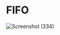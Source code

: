 <h1>FIFO</h1>

![Screenshot (334)](https://user-images.githubusercontent.com/67545874/165878989-c887fd52-cb01-4a3d-982c-9a80e081d8ba.png)
